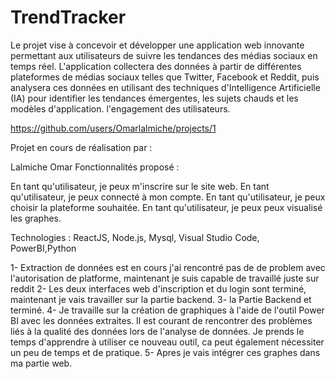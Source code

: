# TrendTracker
Le projet vise à concevoir et développer une application web innovante permettant aux utilisateurs de suivre les tendances des médias sociaux en temps réel. L'application collectera des données à partir de différentes plateformes de médias sociaux telles que Twitter, Facebook et Reddit, puis analysera ces données en utilisant des techniques d'Intelligence Artificielle (IA) pour identifier les tendances émergentes, les sujets chauds et les modèles d'application. l'engagement des utilisateurs.

https://github.com/users/Omarlalmiche/projects/1

Projet en cours de réalisation par :

Lalmiche Omar Fonctionnalités proposé :

En tant qu'utilisateur, je peux m'inscrire sur le site web. En tant qu'utilisateur, je peux connecté à mon compte. En tant qu'utilisateur, je peux choisir la plateforme souhaitée. En tant qu'utilisateur, je peux peux visualisé les graphes.

Technologies : ReactJS, Node.js, Mysql, Visual Studio Code, PowerBI,Python

1- Extraction de données est en cours j'ai rencontré pas de de problem avec l'autorisation de platforme, maintenant je suis capable de travaillé juste sur reddit 2- Les deux interfaces web d'inscription et du login sont terminé, maintenant je vais travailler sur la partie backend. 3- la Partie Backend et terminé. 4- Je travaille sur la création de graphiques à l'aide de l'outil Power BI avec les données extraites. Il est courant de rencontrer des problèmes liés à la qualité des données lors de l'analyse de données. Je prends le temps d'apprendre à utiliser ce nouveau outil, ca peut également nécessiter un peu de temps et de pratique. 5- Apres je vais intégrer ces graphes dans ma partie web.
